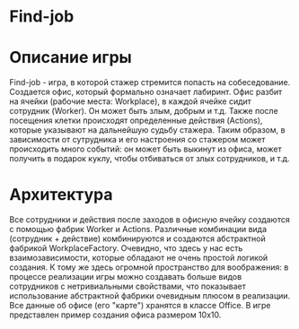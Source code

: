 # Find-job
# Описание игры
Find-job - игра, в которой стажер стремится попасть на собеседование. Создается офис, который формально означает лабиринт. Офис разбит на ячейки (рабочие места: Workplace), в каждой ячейке сидит сотрудник (Worker). Он может быть злым, добрым и т.д. Также после посещения клетки происходят определенные действия (Actions), которые указывают на дальнейшую судьбу стажера. Таким образом, в зависимости от сутрудника и его настроения со стажером может происходить много событий: он может быть выкинут из офиса, может получить в подарок куклу, чтобы отбиваться от злых сотрудников, и т.д.

# Архитектура
Все сотрудники и действия после заходов в офисную ячейку создаются с помощью фабрик Worker и Actions. Различные комбинации вида (сотрудник + действие) комбинируются и создаются абстрактной фабрикой WorkplaceFactory. Очевидно, что здесь у нас есть взаимозависимости, которые обладают не очень простой логикой создания. К тому же здесь огромной пространство для воображения: в процессе реализации игры можно создавать больше видов сотрудников с нетривиальными свойствами, что показывает использование абстрактной фабрики очевидным плюсом в реализации. Все данные об офисе (его "карте") хранятся в классе Office. В игре представлен пример создания офиса размером 10х10.
